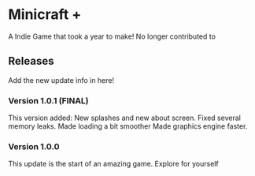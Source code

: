 # Minicraft +
A Indie Game that took a year to make! No longer contributed to

## Releases
Add the new update info in here!
### Version 1.0.1 (FINAL)
This version added: New splashes and new about screen.
Fixed several memory leaks.
Made loading a bit smoother
Made graphics engine faster.
### Version 1.0.0
This update is the start of an amazing game. Explore for yourself
